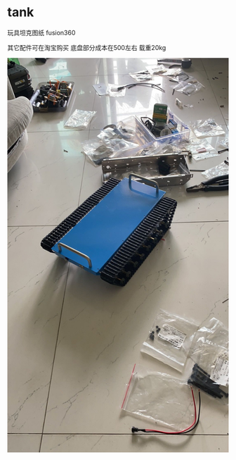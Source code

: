 # tank
玩具坦克图纸 fusion360

其它配件可在淘宝购买
底盘部分成本在500左右
载重20kg

![Image text](https://github.com/hookover/tank/blob/main/v2.jpg)
